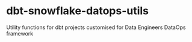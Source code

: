 # dbt-snowflake-datops-utils
Utility functions for dbt projects customised for Data Engineers DataOps framework
